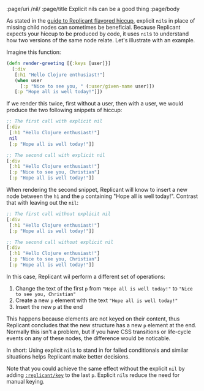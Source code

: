 :page/uri /nil/
:page/title Explicit nils can be a good thing
:page/body

As stated in the [guide to Replicant flavored hiccup](/hiccup/), explicit
`nil`s in place of missing child nodes can sometimes be beneficial. Because
Replicant expects your hiccup to be produced by code, it uses `nil`s to
understand how two versions of the same node relate. Let's illustrate with an
example.

Imagine this function:

```clj
(defn render-greeting [{:keys [user]}]
  [:div
   [:h1 "Hello Clojure enthusiast!"]
   (when user
     [:p "Nice to see you, " (:user/given-name user)])
   [:p "Hope all is well today!"]])
```

If we render this twice, first without a user, then with a user, we would
produce the two following snippets of hiccup:

```clj
;; The first call with explicit nil
[:div
 [:h1 "Hello Clojure enthusiast!"]
 nil
 [:p "Hope all is well today!"]]

;; The second call with explicit nil
[:div
 [:h1 "Hello Clojure enthusiast!"]
 [:p "Nice to see you, Christian"]
 [:p "Hope all is well today!"]]
```

When rendering the second snippet, Replicant will know to insert a new node
between the `h1` and the `p` containing "Hope all is well today!". Contrast that
with leaving out the `nil`:

```clj
;; The first call without explicit nil
[:div
 [:h1 "Hello Clojure enthusiast!"]
 [:p "Hope all is well today!"]]

;; The second call without explicit nil
[:div
 [:h1 "Hello Clojure enthusiast!"]
 [:p "Nice to see you, Christian"]
 [:p "Hope all is well today!"]]
```

In this case, Replicant wil perform a different set of operations:

1. Change the text of the first `p` from `"Hope all is well today!"` to `"Nice
   to see you, Christian"`
2. Create a new `p` element with the text `"Hope all is well today!"`
3. Insert the new `p` at the end

This happens because elements are not keyed on their content, thus Replicant
concludes that the new structure has a new `p` element at the end. Normally this
isn't a problem, but if you have CSS transitions or life-cycle events on any of
these nodes, the difference would be noticable.

In short: Using explicit `nil`s to stand in for failed conditionals and similar
situations helps Replicant make better decisions.

Note that you could achieve the same effect without the explicit `nil` by adding
[`:replicant/key`](/keys/) to the last `p`. Explicit `nil`s reduce the
need for manual keying.
